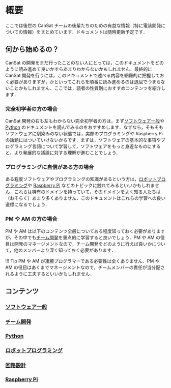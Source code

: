 # 概要

ここでは後世の CanSat チームの後輩たちのための有益な情報（特に電装開発についての情報）をまとめています．ドキュメントは随時更新予定です．

## 何から始めるの？

CanSat の開発をまだ行ったことのない人にとっては，このドキュメントをどのように読み進めて良いかすらあまりわからないかもしれません．最終的に CanSat 開発を行うには，このドキュメントで述べる内容を網羅的に把握しておく必要がありますが，かといってこれらを順番に読み進めるのは退屈でつまらないことかもしれません．ここでは，読者の性質別におすすめコンテンツを紹介します．

### 完全初学者の方の場合

CanSat 開発の右も左もわからない完全初学者の方は，まず[ソフトウェア一般](software/index.md)や [Python](python/index.md) のドキュメントを読んでみるのをおすすめします．なぜなら，そもそもソフトウェアに馴染みのない状態では，実際のプログラミングや Raspberry Pi の話題にはついていけないからです．まずは，ソフトウェアの基本的な事項やプログラミング言語について学習して，ソフトウェアをもっと身近なものにすると，より発展的な議論に対する理解が進むことでしょう．

### プログラミングに自信がある方の場合

ある程度ソフトウェアやプログラミングの知識があるという方は，[ロボットプログラミング](robot/index.md)や [Raspberry Pi](raspi/index.md) などのトピックに触れてみるといいかもしれません．これらは特有のドメインを持っていて，そのドメインをよく知る人たちは（おそらく）あまり多くありません．このドキュメントはこれらの学習への良い道標になるでしょう．

### PM や AM の方の場合

PM や AM は以下のコンテンツ全般についてある程度知っておく必要がありますが，その中でも[チーム開発](team/index.md)を重点的に学習すると良いでしょう．PM や AM の役目は開発のマネージメントなので，チーム開発をどのように行えば良いかについて，他のメンバーより深く知っておく必要があります．

!!! Tip
    PM や AM が凄腕プログラマーである必要性は全くありません．PM や AM の役目はあくまでマネージメントなので，チームメンバーの責任が当分配されるように工夫するといいかもしれません．

## コンテンツ

### [ソフトウェア一般](software/index.md)

### [チーム開発](team/index.md)

### [Python](python/index.md)

### [ロボットプログラミング](robot/index.md)

### [回路設計](circuit/index.md)

### [Raspberry Pi](raspi/index.md)
